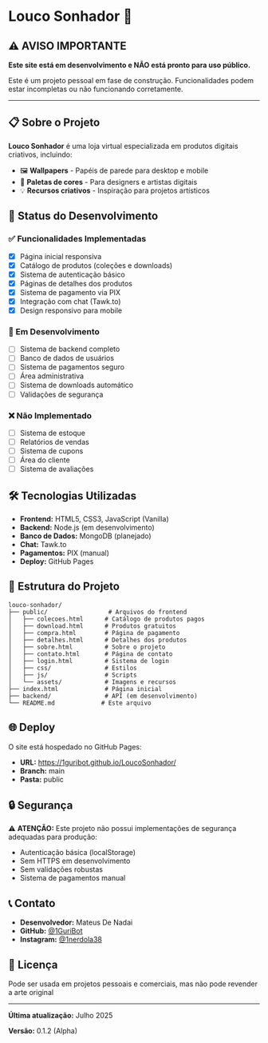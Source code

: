 # Louco Sonhador 🎨

## ⚠️ AVISO IMPORTANTE

**Este site está em desenvolvimento e NÃO está pronto para uso público.**

Este é um projeto pessoal em fase de construção. Funcionalidades podem estar incompletas ou não funcionando corretamente.

---

## 📋 Sobre o Projeto

**Louco Sonhador** é uma loja virtual especializada em produtos digitais criativos, incluindo:

- 🖼️ **Wallpapers** - Papéis de parede para desktop e mobile
- 🎨 **Paletas de cores** - Para designers e artistas digitais
- 💡 **Recursos criativos** - Inspiração para projetos artísticos

## 🚧 Status do Desenvolvimento

### ✅ Funcionalidades Implementadas
- [x] Página inicial responsiva
- [x] Catálogo de produtos (coleções e downloads)
- [x] Sistema de autenticação básico
- [x] Páginas de detalhes dos produtos
- [x] Sistema de pagamento via PIX
- [x] Integração com chat (Tawk.to)
- [x] Design responsivo para mobile

### 🔄 Em Desenvolvimento
- [ ] Sistema de backend completo
- [ ] Banco de dados de usuários
- [ ] Sistema de pagamentos seguro
- [ ] Área administrativa
- [ ] Sistema de downloads automático
- [ ] Validações de segurança

### ❌ Não Implementado
- [ ] Sistema de estoque
- [ ] Relatórios de vendas
- [ ] Sistema de cupons
- [ ] Área do cliente
- [ ] Sistema de avaliações

## 🛠️ Tecnologias Utilizadas

- **Frontend:** HTML5, CSS3, JavaScript (Vanilla)
- **Backend:** Node.js (em desenvolvimento)
- **Banco de Dados:** MongoDB (planejado)
- **Chat:** Tawk.to
- **Pagamentos:** PIX (manual)
- **Deploy:** GitHub Pages

## 📁 Estrutura do Projeto

```
louco-sonhador/
├── public/                 # Arquivos do frontend
│   ├── colecoes.html      # Catálogo de produtos pagos
│   ├── download.html      # Produtos gratuitos
│   ├── compra.html        # Página de pagamento
│   ├── detalhes.html      # Detalhes dos produtos
│   ├── sobre.html         # Sobre o projeto
│   ├── contato.html       # Página de contato
│   ├── login.html         # Sistema de login
│   ├── css/               # Estilos
│   ├── js/                # Scripts
│   └── assets/            # Imagens e recursos
├── index.html             # Página inicial
├── backend/               # API (em desenvolvimento)
└── README.md             # Este arquivo
```

## 🌐 Deploy

O site está hospedado no GitHub Pages:
- **URL:** https://1guribot.github.io/LoucoSonhador/
- **Branch:** main
- **Pasta:** public

## 🔒 Segurança

⚠️ **ATENÇÃO:** Este projeto não possui implementações de segurança adequadas para produção:

- Autenticação básica (localStorage)
- Sem HTTPS em desenvolvimento
- Sem validações robustas
- Sistema de pagamentos manual

## 📞 Contato

- **Desenvolvedor:** Mateus De Nadai
- **GitHub:** [@1GuriBot](https://github.com/1GuriBot)
- **Instagram:** [@1nerdola38](https://instagram.com/1nerdola38)

## 📄 Licença

Pode ser usada em projetos pessoais e comerciais, mas não pode revender a arte original

---

**Última atualização:** Julho 2025

**Versão:** 0.1.2 (Alpha)
